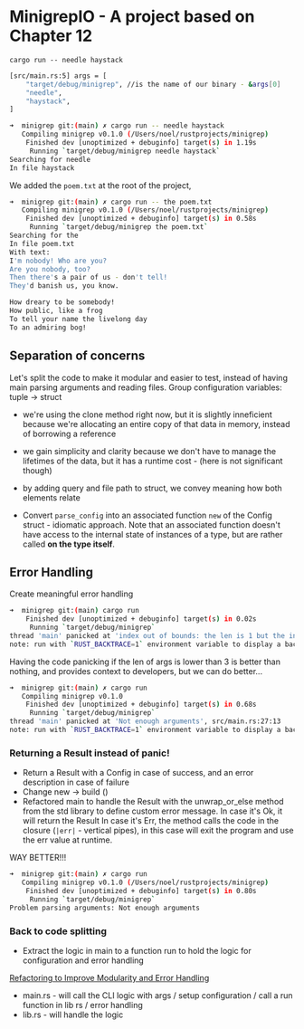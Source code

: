 # MinigrepIO - A project based on Chapter 12

`cargo run -- needle haystack`

```bash
[src/main.rs:5] args = [
    "target/debug/minigrep", //is the name of our binary - &args[0]
    "needle",
    "haystack",
]
```

```bash
➜  minigrep git:(main) ✗ cargo run -- needle haystack
   Compiling minigrep v0.1.0 (/Users/noel/rustprojects/minigrep)
    Finished dev [unoptimized + debuginfo] target(s) in 1.19s
     Running `target/debug/minigrep needle haystack`
Searching for needle
In file haystack
```

We added the `poem.txt` at the root of the project,

```bash
➜  minigrep git:(main) ✗ cargo run -- the poem.txt
   Compiling minigrep v0.1.0 (/Users/noel/rustprojects/minigrep)
    Finished dev [unoptimized + debuginfo] target(s) in 0.58s
     Running `target/debug/minigrep the poem.txt`
Searching for the
In file poem.txt
With text: 
I'm nobody! Who are you?
Are you nobody, too?
Then there's a pair of us - don't tell!
They'd banish us, you know.

How dreary to be somebody!
How public, like a frog
To tell your name the livelong day
To an admiring bog!
```

## Separation of concerns

Let's split the code to make it modular and easier to test, instead of having main parsing arguments and reading files. 
Group configuration variables: tuple -> struct 

- we're using the clone method right now, but it is slightly inneficient because we're allocating an entire copy of that data in memory, instead of borrowing a reference
- we gain simplicity and clarity because we don't have to manage the lifetimes of the data, but it has a runtime cost - (here is not significant though)
- by adding query and file path to struct, we convey meaning how both elements relate

- Convert `parse_config` into an associated function `new` of the Config struct - idiomatic approach. Note that an associated function doesn't have access to the internal state of instances of a type, but are rather called **on the type itself**.

## Error Handling

Create meaningful error handling

```bash
➜  minigrep git:(main) cargo run 
    Finished dev [unoptimized + debuginfo] target(s) in 0.02s
     Running `target/debug/minigrep`
thread 'main' panicked at 'index out of bounds: the len is 1 but the index is 1', src/main.rs:26:21
note: run with `RUST_BACKTRACE=1` environment variable to display a backtrace
```

Having the code panicking if the len of args is lower than 3 is better than nothing, and provides context to developers, but we can do better...

```bash
➜  minigrep git:(main) ✗ cargo run
   Compiling minigrep v0.1.0
    Finished dev [unoptimized + debuginfo] target(s) in 0.68s
     Running `target/debug/minigrep`
thread 'main' panicked at 'Not enough arguments', src/main.rs:27:13
note: run with `RUST_BACKTRACE=1` environment variable to display a backtrace
```

### Returning a Result instead of panic!

- Return a Result with a Config in case of success, and an error description in case of failure
- Change new -> build ()
- Refactored main to handle the Result with the unwrap_or_else method from the std library to define custom error message.
  In case it's Ok, it will return the Result
  In case it's Err, the method calls the code in the closure (`|err|` - vertical pipes), in this case will exit the program and use the err value at runtime.

WAY BETTER!!!

```bash
➜  minigrep git:(main) ✗ cargo run
   Compiling minigrep v0.1.0 (/Users/noel/rustprojects/minigrep)
    Finished dev [unoptimized + debuginfo] target(s) in 0.80s
     Running `target/debug/minigrep`
Problem parsing arguments: Not enough arguments
```

### Back to code splitting

- Extract the logic in main to a function run to hold the logic for configuration and error handling


[Refactoring to Improve Modularity and Error Handling](https://rust-book.cs.brown.edu/ch12-03-improving-error-handling-and-modularity.html)

- main.rs - will call the CLI logic with args / setup configuration / call a run function in lib rs / error handling
- lib.rs - will handle the logic
